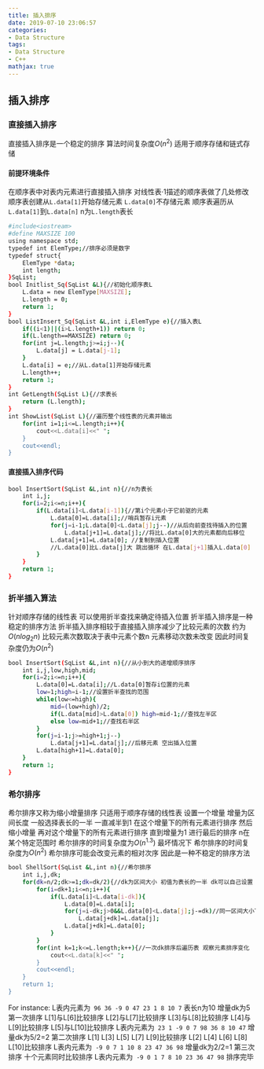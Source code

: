 ```yaml
---
title: 插入排序
date: 2019-07-10 23:06:57
categories:
- Data Structure
tags:
- Data Structure
- C++
mathjax: true
---
```

## 插入排序
### 直接插入排序
直接插入排序是一个稳定的排序 算法时间复杂度$O(n^2)$
适用于顺序存储和链式存储
#### 前提环境条件
在顺序表中对表内元素进行直接插入排序
对线性表·1描述的顺序表做了几处修改
顺序表创建从`L.data[1]`开始存储元素 `L.data[0]`不存储元素
顺序表遍历从`L.data[1]`到`L.data[n]` n为`L.length`表长
<!-- more --> 
```bash
#include<iostream> 
#define MAXSIZE 100
using namespace std;
typedef int ElemType;//排序必须是数字
typedef struct{
	ElemType *data;
	int length;
}SqList;
bool Initlist_Sq(SqList &L){//初始化顺序表L 
	L.data = new ElemType[MAXSIZE]; 
	L.length = 0;
	return 1;
}
bool ListInsert_Sq(SqList &L,int i,ElemType e){//插入表L 
	if((i<1)||(i>L.length+1)) return 0;
	if(L.length==MAXSIZE) return 0;
	for(int j=L.length;j>=i;j--){
		L.data[j] = L.data[j-1];
	}
	L.data[i] = e;//从L.data[1]开始存储元素
	L.length++;
	return 1;
}
int GetLength(SqList L){//求表长 
	return (L.length); 
}
int ShowList(SqList L){//遍历整个线性表的元素并输出 
	for(int i=1;i<=L.length;i++){
		cout<<L.data[i]<<" ";
	}
	cout<<endl; 
}
```
#### 直接插入排序代码
```bash
bool InsertSort(SqList &L,int n){//n为表长
	int i,j;
	for(i=2;i<=n;i++){
		if(L.data[i]<L.data[i-1]){//第i个元素小于它前驱的元素 
			L.data[0]=L.data[i];//哨兵暂存i元素 
			for(j=i-1;L.data[0]<L.data[j];j--)//从后向前查找待插入的位置 
				L.data[j+1]=L.data[j];//将比L.data[0]大的元素都向后移位 
			L.data[j+1]=L.data[0]; //复制到插入位置 
            //L.data[0]比L.data[j]大 跳出循环 在L.data[j+1]插入L.data[0]
		}
	}
	return 1;
} 
```
### 折半插入算法
针对顺序存储的线性表 可以使用折半查找来确定待插入位置
折半插入排序是一种稳定的排序方法
折半插入排序相较于直接插入排序减少了比较元素的次数 约为$O(nlog_{2}n)$
比较元素次数取决于表中元素个数n
元素移动次数未改变 因此时间复杂度仍为$O(n^2)$
```bash
bool InsertSort(SqList &L,int n){//从小到大的递增顺序排序
	int i,j,low,high,mid;
	for(i=2;i<=n;i++){
		L.data[0]=L.data[i];//L.data[0]暂存i位置的元素
		low=1;high=i-1;//设置折半查找的范围
		while(low<=high){
			mid=(low+high)/2;
			if(L.data[mid]>L.data[0]) high=mid-1;//查找左半区
			else low=mid+1;//查找右半区
		}
		for(j=i-1;j>=high+1;j--)
			L.data[j+1]=L.data[j];//后移元素 空出插入位置
		L.data[high+1]=L.data[0];
	}
	return 1;
} 
```
### 希尔排序
希尔排序又称为缩小增量排序 只适用于顺序存储的线性表
设置一个增量 增量为区间长度 一般选择表长的一半 一直减半到1
在这个增量下的所有元素进行排序 然后缩小增量 再对这个增量下的所有元素进行排序 直到增量为1 进行最后的排序
n在某个特定范围时 希尔排序的时间复杂度为$O(n^{1.3})$
最坏情况下 希尔排序的时间复杂度为$O(n^2)$
希尔排序可能会改变元素的相对次序 因此是一种不稳定的排序方法
```bash
bool ShellSort(SqList &L,int n){//希尔排序
	int i,j,dk;
	for(dk=n/2;dk>=1;dk=dk/2){//dk为区间大小 初值为表长的一半 dk可以自己设置 
		for(i=dk+1;i<=n;i++){
			if(L.data[i]<L.data[i-dk]){
				L.data[0]=L.data[i];
				for(j=i-dk;j>0&&L.data[0]<L.data[j];j-=dk)//同一区间大小下的一组元素完全排序 
					L.data[j+dk]=L.data[j];
				L.data[j+dk]=L.data[0];
			}
		}
		for(int k=1;k<=L.length;k++){//一次dk排序后遍历表 观察元素排序变化 
			cout<<L.data[k]<<" ";
		}
		cout<<endl; 
	}
	return 1;
}
```
For instance:
L表内元素为` 96 36 -9 0 47 23 1 8 10 7` 表长n为10 增量dk为5  
第一次排序 L[1]与L[6]比较排序 L[2]与L[7]比较排序 L[3]与L[8]比较排序 L[4]与L[9]比较排序 L[5]与L[10]比较排序
L表内元素为` 23 1 -9 0 7 98 36 8 10 47` 增量dk为5/2=2
第二次排序 L[1] L[3] L[5] L[7] L[9]比较排序 L[2] L[4] L[6] L[8] L[10]比较排序
L表内元素为` -9 0 7 1 10 8 23 47 36 98` 增量dk为2/2=1
第三次排序 十个元素同时比较排序
L表内元素为` -9 0 1 7 8 10 23 36 47 98` 排序完毕
